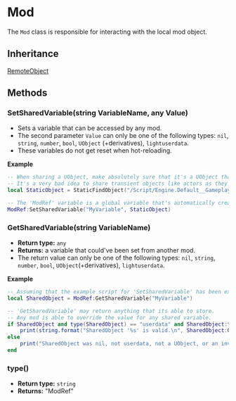# Mod

The `Mod` class is responsible for interacting with the local mod object.

## Inheritance
[RemoteObject](./remoteobject.md)

## Methods

### SetSharedVariable(string VariableName, any Value)

- Sets a variable that can be accessed by any mod.
- The second parameter `Value` can only be one of the following types: `nil`, `string`, `number`, `bool`, `UObject` (+derivatives), `lightuserdata`.
- These variables do not get reset when hot-reloading.

**Example**
```lua
-- When sharing a UObject, make absolutely sure that it's a UObject that doesn't cease to exist before it's used again.
-- It's a very bad idea to share transient objects like actors as they might get die and get stop existing.
local StaticObject = StaticFindObject("/Script/Engine.Default__GameplayStatics")

-- The 'ModRef' variable is a global variable that's automatically created and is the instance of the current mod.
ModRef:SetSharedVariable("MyVariable", StaticObject)
```

### GetSharedVariable(string VariableName)

- **Return type:** `any`
- **Returns:** a variable that could've been set from another mod.
- The return value can only be one of the following types: `nil`, `string`, `number`, `bool`, `UObject`(+derivatives), `lightuserdata`.

**Example**
```lua
-- Assuming that the example script for 'SetSharedVariable' has been executed.
local SharedObject = ModRef:GetSharedVariable("MyVariable")

-- 'GetSharedVariable' may return anything that its able to store.
-- Any mod is able to override the value for any shared variable.
if SharedObject and type(SharedObject) == "userdata" and SharedObject:type() == "UObject" and SharedObject:IsValid() then
    print(string.format("SharedObject '%s' is valid.\n", SharedObject:GetFullName()))
else
    print("SharedObject was nil, not userdata, not a UObject, or an invalid UObject")
end
```

### type()

- **Return type:** `string`
- **Returns:** "ModRef"
